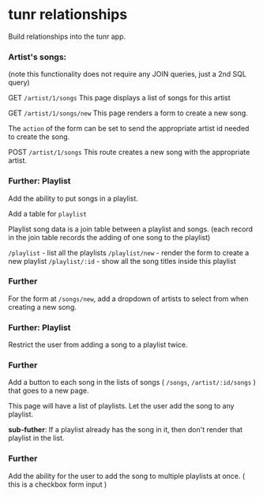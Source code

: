 # tunr relationships

Build relationships into the tunr app.

### Artist's songs:

(note this functionality does not require any JOIN queries, just a 2nd SQL query)

GET `/artist/1/songs`
This page displays a list of songs for this artist
<!-- SELECT * FROM songs WHERE artist_id = 1; -->

GET `/artist/1/songs/new`
This page renders a form to create a new song.


The `action` of the form can be set to send the appropriate artist id needed to create the song.


POST `/artist/1/songs`
This route creates a new song with the appropriate artist.

### Further: Playlist
Add the ability to put songs in a playlist.

Add a table for `playlist`

Playlist song data is a join table between a playlist and songs. (each record in the join table records the adding of one song to the playlist)

`/playlist` - list all the playlists
`/playlist/new` - render the form to create a new playlist
`/playlist/:id` - show all the song titles inside this playlist

### Further
For the form at `/songs/new`, add a dropdown of artists to select from when creating a new song.

### Further: Playlist
Restrict the user from adding a song to a playlist twice.

### Further
Add a button to each song in the lists of songs ( `/songs`, `/artist/:id/songs` ) that goes to a new page.

This page will have a list of playlists. Let the user add the song to any playlist.

**sub-futher**: If a playlist already has the song in it, then don't render that playlist in the list.

### Further
Add the ability for the user to add the song to multiple playlists at once. ( this is a checkbox form input )
